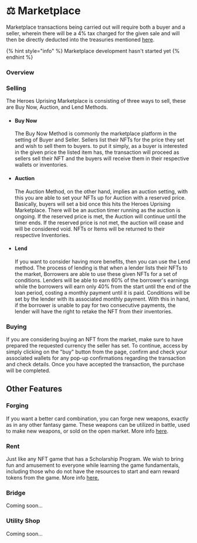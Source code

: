 # ⚖ Marketplace

Marketplace transactions being carried out will require both a buyer and a seller, wherein there will be a 4% tax charged for the given sale and will then be directly deducted into the treasuries mentioned [here](https://docs.heroesuprising.com/game-economy-tokens-sale-and-funds-information/game-economic).

{% hint style="info" %}
Marketplace development hasn't started yet
{% endhint %}

### Overview

### Selling

The Heroes Uprising Marketplace is consisting of three ways to sell, these are Buy Now, Auction, and Lend Methods.

*   #### Buy Now

    The Buy Now Method is commonly the marketplace platform in the setting of Buyer and Seller. Sellers list their NFTs for the price they set and wish to sell them to buyers. to put it simply, as a buyer is interested in the given price the listed item has, the transaction will proceed as sellers sell their NFT and the buyers will receive them in their respective wallets or inventories.
*   #### Auction

    The Auction Method, on the other hand, implies an auction setting, with this you are able to set your NFTs up for Auction with a reserved price. Basically, buyers will set a bid once this hits the Heroes Uprising Marketplace. There will be an auction timer running as the auction is ongoing. If the reserved price is met, the Auction will continue until the timer ends. If the reserved price is not met, the auction will cease and will be considered void. NFTs or Items will be returned to their respective Inventories.
*   #### Lend

    If you want to consider having more benefits, then you can use the Lend method. The process of lending is that when a lender lists their NFTs to the market, Borrowers are able to use these given NFTs for a set of conditions. Lenders will be able to earn 60% of the borrower's earnings while the borrowers will earn only 40% from the start until the end of the loan period, costing a monthly payment until it is paid. Conditions will be set by the lender with its associated monthly payment. With this in hand, if the borrower is unable to pay for two consecutive payments, the lender will have the right to retake the NFT from their inventories.

### Buying

If you are considering buying an NFT from the market, make sure to have prepared the requested currency the seller has set. To continue, access by simply clicking on the "buy" button from the page, confirm and check your associated wallets for any pop-up confirmations regarding the transaction and check details. Once you have accepted the transaction, the purchase will be completed.

## Other Features

### Forging

If you want a better card combination, you can forge new weapons, exactly as in any other fantasy game. These weapons can be utilized in battle, used to make new weapons, or sold on the open market. More info [here](https://docs.heroesuprising.com/game-features/forging).

### Rent

Just like any NFT game that has a Scholarship Program. We wish to bring fun and amusement to everyone while learning the game fundamentals, including those who do not have the resources to start and earn reward tokens from the game. More info [here.](https://docs.heroesuprising.com/game-features/scholarship-program)

### Bridge

Coming soon...

### Utility Shop

Coming soon...
